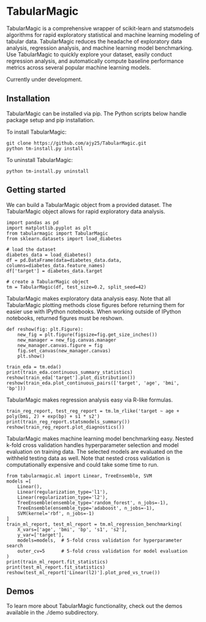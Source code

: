 # TabularMagic
TabularMagic is a comprehensive wrapper of scikit-learn and statsmodels algorithms for rapid exploratory statistical and machine learning modeling of tabular data. TabularMagic reduces the headache of exploratory data analysis, regression analysis, and machine learning model benchmarking. Use TabularMagic to quickly explore your dataset, easily conduct regression analysis, and automatically compute baseline performance metrics across several popular machine learning models. 

Currently under development.

## Installation

TabularMagic can be installed via pip. The Python scripts below handle 
package setup and pip installation. 

To install TabularMagic: 
```
git clone https://github.com/ajy25/TabularMagic.git
python tm-install.py install
```

To uninstall TabularMagic:
```
python tm-install.py uninstall
```


## Getting started

We can build a TabularMagic object from a provided dataset. The 
TabularMagic object allows for rapid exploratory data analysis. 
```
import pandas as pd
import matplotlib.pyplot as plt
from tabularmagic import TabularMagic
from sklearn.datasets import load_diabetes

# load the dataset
diabetes_data = load_diabetes()
df = pd.DataFrame(data=diabetes_data.data, columns=diabetes_data.feature_names)
df['target'] = diabetes_data.target

# create a TabularMagic object
tm = TabularMagic(df, test_size=0.2, split_seed=42)
```

TabularMagic makes exploratory data analysis easy. Note that all TabularMagic 
plotting methods close figures before returning them for easier use with 
IPython notebooks. When working outside of IPython notebooks, returned figures 
must be reshown. 
```
def reshow(fig: plt.Figure):
    new_fig = plt.figure(figsize=fig.get_size_inches())
    new_manager = new_fig.canvas.manager
    new_manager.canvas.figure = fig
    fig.set_canvas(new_manager.canvas)
    plt.show()

train_eda = tm.eda()
print(train_eda.continuous_summary_statistics)
reshow(train_eda['target'].plot_distribution())
reshow(train_eda.plot_continuous_pairs(['target', 'age', 'bmi', 'bp']))
```

TabularMagic makes regression analysis easy via R-like formulas.
```
train_reg_report, test_reg_report = tm.lm_rlike('target ~ age + poly(bmi, 2) + exp(bp) + s1 * s2')
print(train_reg_report.statsmodels_summary())
reshow(train_reg_report.plot_diagnostics())
```

TabularMagic makes machine learning model benchmarking easy. Nested k-fold cross
validation handles hyperparameter selection and model evaluation on training 
data. The selected models are evaluated on the withheld testing data as well. 
Note that nested cross validation is computationally expensive and could take
some time to run. 
```
from tabularmagic.ml import Linear, TreeEnsemble, SVM
models =[
    Linear(),
    Linear(regularization_type='l1'),
    Linear(regularization_type='l2'),
    TreeEnsemble(ensemble_type='random_forest', n_jobs=-1),
    TreeEnsemble(ensemble_type='adaboost', n_jobs=-1),
    SVM(kernel='rbf', n_jobs=-1)
]
train_ml_report, test_ml_report = tm.ml_regression_benchmarking(
    X_vars=['age', 'bmi', 'bp', 's1', 's2'],
    y_var=['target'],
    models=models,  # 5-fold cross validation for hyperparameter search
    outer_cv=5      # 5-fold cross validation for model evaluation
)
print(train_ml_report.fit_statistics)
print(test_ml_report.fit_statistics)
reshow(test_ml_report['Linear(l2)'].plot_pred_vs_true())
```



## Demos

To learn more about TabularMagic functionality, check out the demos available in
the ./demo subdirectory. 








